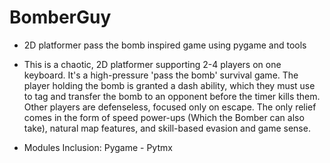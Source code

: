 # BomberGuy

* 2D platformer pass the bomb inspired game using pygame and tools



* This is a chaotic, 2D platformer supporting 2-4 players on one keyboard. It's a high-pressure 'pass the bomb' survival game. The player holding the bomb is granted a dash ability, which they must use to tag and transfer the bomb to an opponent before the timer kills them. Other players are defenseless, focused only on escape. The only relief comes in the form of speed power-ups (Which the Bomber can also take), natural map features, and skill-based evasion and game sense.



* Modules Inclusion: Pygame - Pytmx
